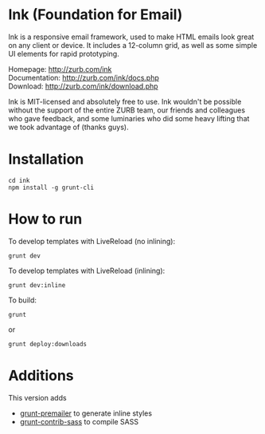 Ink (Foundation for Email)
===

Ink is a responsive email framework, used to make HTML emails look great on any client or device.  It includes a 12-column grid, as well as some simple UI elements for rapid prototyping.

Homepage:      http://zurb.com/ink<br />
Documentation: http://zurb.com/ink/docs.php<br />
Download:      http://zurb.com/ink/download.php

Ink is MIT-licensed and absolutely free to use. Ink wouldn't be possible without the support of the entire ZURB team, our friends and colleagues who gave feedback, and some luminaries who did some heavy lifting that we took advantage of (thanks guys).

Installation
===========

``` 
cd ink
npm install -g grunt-cli 
```

How to run
===========

To develop templates with LiveReload (no inlining):
``` 
grunt dev 
```

To develop templates with LiveReload (inlining):
``` 
grunt dev:inline
```

To build:
``` 
grunt
```
or
``` 
grunt deploy:downloads
```

Additions
=========

This version adds
* [grunt-premailer](https://github.com/dwightjack/grunt-premailer) to generate inline styles
* [grunt-contrib-sass](https://github.com/gruntjs/grunt-contrib-sass) to compile SASS


